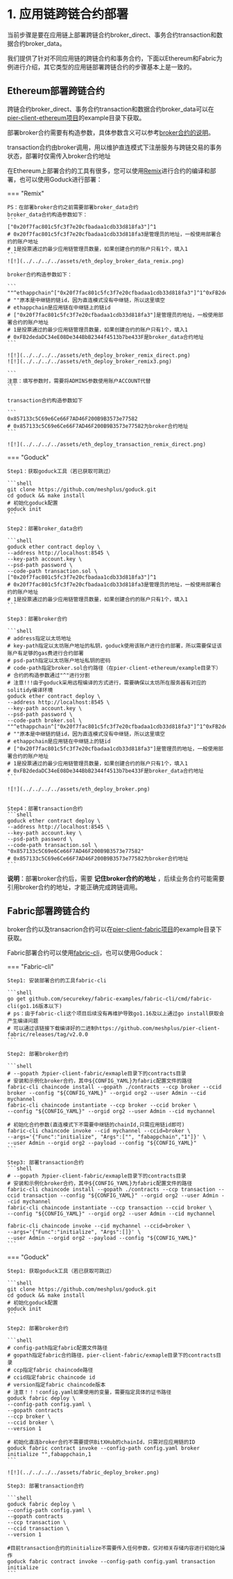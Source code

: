 # 1. 应用链跨链合约部署

当前步骤是要在应用链上部署跨链合约broker_direct、事务合约transaction和数据合约broker_data。

我们提供了针对不同应用链的跨链合约和事务合约，下面以Ethereum和Fabric为例进行介绍，其它类型的应用链部署跨链合约的步骤基本上是一致的。

## Ethereum部署跨链合约
跨链合约broker_direct、事务合约transaction和数据合约broker_data可以在[pier-client-ethereum项目](https://github.com/meshplus/pier-client-ethereum)的example目录下获取。

部署broker合约需要有构造参数，具体参数含义可以参考[broker合约的说明](../../../design/broker/#broker_1)。

transaction合约由broker调用，用以维护直连模式下注册服务与跨链交易的事务状态，部署时仅需传入broker合约地址

在Ethereum上部署合约的工具有很多，您可以使用[Remix](https://remix.ethereum.org/)进行合约的编译和部署，也可以使用Goduck进行部署：

=== "Remix"

    PS：在部署broker合约之前需要部署broker_data合约  
    broker_data合约构造参数如下：
    ```
    ["0x20f7fac801c5fc3f7e20cfbadaa1cdb33d818fa3"]^1
    # 0x20f7fac801c5fc3f7e20cfbadaa1cdb33d818fa3是管理员的地址，一般使用部署合约的账户地址
    # 1是投票通过的最少应用链管理员数量，如果创建合约的账户只有1个，填入1
    ```
    ![!](../../../../assets/eth_deploy_broker_data_remix.png)

    broker合约构造参数如下：

    ```
    ""^ethappchain^["0x20f7fac801c5fc3f7e20cfbadaa1cdb33d818fa3"]^1^0xFB2dedaDC34eE08De344BbB2344f4513b7be433F
    # ""原本是中继链的链id，因为直连模式没有中继链，所以这里填空
    # ethappchain是应用链在中继链上的链id
    # ["0x20f7fac801c5fc3f7e20cfbadaa1cdb33d818fa3"]是管理员的地址，一般使用部署合约的账户地址
    # 1是投票通过的最少应用链管理员数量，如果创建合约的账户只有1个，填入1
    # 0xFB2dedaDC34eE08De344BbB2344f4513b7be433F是broker_data合约地址
    ```

    ![!](../../../../assets/eth_deploy_broker_remix_direct.png)
    ![!](../../../../assets/eth_deploy_broker_remix3.png)

    ```
    注意：填写参数时，需要将ADMINS参数使用账户ACCOUNT代替
    ```

    transaction合约构造参数如下
    
    ```
    0x857133c5C69e6Ce66F7AD46F200B9B3573e77582
    # 0x857133c5C69e6Ce66F7AD46F200B9B3573e77582为broker合约地址
    ```

    ![!](../../../../assets/eth_deploy_transaction_remix_direct.png)
    

=== "Goduck"

    Step1：获取goduck工具（若已获取可跳过）

    ```shell
    git clone https://github.com/meshplus/goduck.git
    cd goduck && make install
    # 初始化goduck配置
    goduck init
    ```

    Step2：部署broker_data合约

    ```shell
    goduck ether contract deploy \
    --address http://localhost:8545 \
    --key-path account.key \
    --psd-path password \
    --code-path transaction.sol \
    ["0x20f7fac801c5fc3f7e20cfbadaa1cdb33d818fa3"]^1
    # 0x20f7fac801c5fc3f7e20cfbadaa1cdb33d818fa3是管理员的地址，一般使用部署合约的账户地址
    # 1是投票通过的最少应用链管理员数量，如果创建合约的账户只有1个，填入1
    ```

    Step3：部署broker合约

    ```shell
    # address指定以太坊地址
    # key-path指定以太坊账户地址的私钥，goduck使用该账户进行合约部署，所以需要保证该账户有足够的gas费进行合约部署
    # psd-path指定以太坊账户地址私钥的密码
    # code-path指定broker.sol合约路径（在pier-client-ethereum/example目录下）
    # 合约的构造参数通过"^"进行分割
    # 注意!!!由于goduck采用远程编译的方式进行，需要确保以太坊所在服务器有对应的solitidy编译环境
    goduck ether contract deploy \
    --address http://localhost:8545 \
    --key-path account.key \
    --psd-path password \
    --code-path broker.sol \
    ""^ethappchain^["0x20f7fac801c5fc3f7e20cfbadaa1cdb33d818fa3"]^1^0xFB2dedaDC34eE08De344BbB2344f4513b7be433F
    # ""原本是中继链的链id，因为直连模式没有中继链，所以这里填空
    # ethappchain是应用链在中继链上的链id
    # ["0x20f7fac801c5fc3f7e20cfbadaa1cdb33d818fa3"]是管理员的地址，一般使用部署合约的账户地址
    # 1是投票通过的最少应用链管理员数量，如果创建合约的账户只有1个，填入1
    # 0xFB2dedaDC34eE08De344BbB2344f4513b7be433F是broker_data合约地址
    ```

    ![!](../../../../assets/eth_deploy_broker.png)

    
    Step4：部署transaction合约
    ```shell
    goduck ether contract deploy \
    --address http://localhost:8545 \
    --key-path account.key \
    --psd-path password \
    --code-path transaction.sol \
    "0x857133c5C69e6Ce66F7AD46F200B9B3573e77582"
    # 0x857133c5C69e6Ce66F7AD46F200B9B3573e77582为broker合约地址
    ```


**说明**：部署broker合约后，需要 **记住broker合约的地址** ，后续业务合约可能需要引用broker合约的地址，才能正确完成跨链调用。



## Fabric部署跨链合约
broker合约以及transacrion合约可以在[pier-client-fabric项目](https://github.com/meshplus/pier-client-fabric)的example目录下获取。

Fabric部署合约可以使用[fabric-cli](https://github.com/securekey/fabric-examples/tree/master/fabric-cli)，也可以使用Goduck：

=== "Fabric-cli"

    Step1: 安装部署合约的工具fabric-cli

    ```shell
    go get github.com/securekey/fabric-examples/fabric-cli/cmd/fabric-cli(go1.16版本以下)
    # ps：由于fabric-cli这个项目后续没有再维护导致go1.16及以上通过go install获取会产生编译问题
    # 可以通过该链接下载编译好的二进制https://github.com/meshplus/pier-client-fabric/releases/tag/v2.0.0
    ```

    Step2: 部署broker合约

    ```shell
    # --gopath 为pier-client-fabric/exmaple目录下的contracts目录
    # 安装和示例化broker合约，其中${CONFIG_YAML}为fabric配置文件的路径
    fabric-cli chaincode install --gopath ./contracts --ccp broker --ccid broker --config "${CONFIG_YAML}" --orgid org2 --user Admin --cid mychannel
    fabric-cli chaincode instantiate --ccp broker --ccid broker \
    --config "${CONFIG_YAML}" --orgid org2 --user Admin --cid mychannel

    # 初始化合约参数(直连模式下不需要中继链的chainId,只需应用链id即可)
    fabric-cli chaincode invoke --cid mychannel --ccid=broker \
    --args='{"Func":"initialize", "Args":["", "fabappchain","1"]}' \
    --user Admin --orgid org2 --payload --config "${CONFIG_YAML}"
    ```

    Step3: 部署transaction合约
    ```shell
    # --gopath 为pier-client-fabric/exmaple目录下的contracts目录
    # 安装和示例化broker合约，其中${CONFIG_YAML}为fabric配置文件的路径
    fabric-cli chaincode install --gopath ./contracts --ccp transaction --ccid transaction --config "${CONFIG_YAML}" --orgid org2 --user Admin --cid mychannel
    fabric-cli chaincode instantiate --ccp transaction --ccid broker \
    --config "${CONFIG_YAML}" --orgid org2 --user Admin --cid mychannel

    fabric-cli chaincode invoke --cid mychannel --ccid=broker \
    --args='{"Func":"initialize", "Args":[]}' \
    --user Admin --orgid org2 --payload --config "${CONFIG_YAML}"
    ```

=== "Goduck"

    Step1: 获取goduck工具（若已获取可跳过）

    ```shell
    git clone https://github.com/meshplus/goduck.git
    cd goduck && make install
    # 初始化goduck配置
    goduck init
    ```

    Step2: 部署broker合约

    ```shell
    # config-path指定fabric配置文件路径
    # gopath指定fabric合约路径，pier-client-fabric/exmaple目录下的contracts目录
    # ccp指定fabric chaincode路径
    # ccid指定fabric chaincode id
    # version指定fabric chaincode版本
    # 注意！！！config.yaml如果使用的变量，需要指定具体的证书路径
    goduck fabric deploy \
    --config-path config.yaml \
    --gopath contracts
    --ccp broker \
    --ccid broker \
    --version 1

    # 初始化直连broker合约不需要提供BitXHub的chainId，只需对应应用链的ID
    goduck fabric contract invoke --config-path config.yaml broker initialize "",fabappchain,1
    ```

    ![!](../../../../assets/fabric_deploy_broker.png)

    Step3: 部署transaction合约

    ```shell
    goduck fabric deploy \
    --config-path config.yaml \
    --gopath contracts
    --ccp transaction \
    --ccid transaction \
    --version 1
    
    #目前transaction合约的initialize不需要传入任何参数，仅对相关存储内容进行初始化操作
    goduck fabric contract invoke --config-path config.yaml transaction initialize 
    ```

